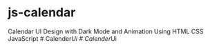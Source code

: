 # js-calendar
 Calendar UI Design with Dark Mode and Animation Using HTML CSS JavaScript
#   C a l e n d e r _ U i  
 #   C a l e n d e r _ U i  
 